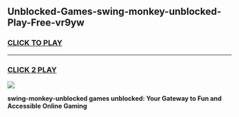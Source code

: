 
## Unblocked-Games-swing-monkey-unblocked-Play-Free-vr9yw
<h3>
<a href="https://premium76.site?title=swing-monkey-unblocked&ref=23A">CLICK TO PLAY</a></h3>
<hr>

<h3>
<a href="https://premium76.site?title=swing-monkey-unblocked&ref=23A">CLICK 2 PLAY</a>
  
</h3>

<a href="https://premium76.site?title=swing-monkey-unblocked&ref=23A"><img src="https://clearcache.store/games.png"></a>


**swing-monkey-unblocked games unblocked: Your Gateway to Fun and Accessible Online Gaming**
